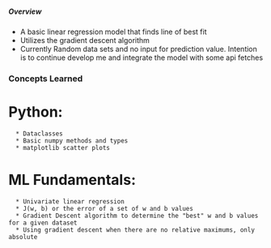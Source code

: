 ##### Overview
   * A basic linear regression model that finds line of best fit
   * Utilizes the gradient descent algorithm
   * Currently Random data sets and no input for prediction value. Intention is to continue develop me and integrate the model with some api fetches

### Concepts Learned
   # Python:
      * Dataclasses
      * Basic numpy methods and types
      * matplotlib scatter plots
   # ML Fundamentals:
      * Univariate linear regression
      * J(w, b) or the error of a set of w and b values
      * Gradient Descent algorithm to determine the "best" w and b values for a given dataset
      * Using gradient descent when there are no relative maximums, only absolute